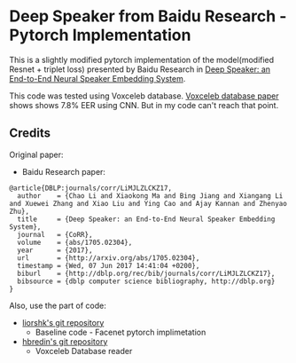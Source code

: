 # Deep Speaker from Baidu Research -  Pytorch Implementation 

This is a slightly modified pytorch implementation of the model(modified Resnet + triplet loss) presented by Baidu Research in [Deep Speaker: an End-to-End Neural Speaker Embedding System](https://arxiv.org/pdf/1705.02304.pdf).

This code was tested using Voxceleb database. [Voxceleb database paper](https://www.robots.ox.ac.uk/~vgg/publications/2017/Nagrani17/nagrani17.pdf) shows shows 7.8% EER using CNN. But in my code can't reach that point.


## Credits
Original paper:
- Baidu Research paper:
```
@article{DBLP:journals/corr/LiMJLZLCKZ17,
  author    = {Chao Li and Xiaokong Ma and Bing Jiang and Xiangang Li and Xuewei Zhang and Xiao Liu and Ying Cao and Ajay Kannan and Zhenyao Zhu},
  title     = {Deep Speaker: an End-to-End Neural Speaker Embedding System},
  journal   = {CoRR},
  volume    = {abs/1705.02304},
  year      = {2017},
  url       = {http://arxiv.org/abs/1705.02304},
  timestamp = {Wed, 07 Jun 2017 14:41:04 +0200},
  biburl    = {http://dblp.org/rec/bib/journals/corr/LiMJLZLCKZ17},
  bibsource = {dblp computer science bibliography, http://dblp.org}
}
```

Also, use the part of code:
- [liorshk's git repository](https://github.com/liorshk/facenet_pytorch)
   - Baseline code - Facenet pytorch implimetation
- [hbredin's git repository](https://github.com/hbredin/pyannote-db-voxceleb)
   - Voxceleb Database reader

